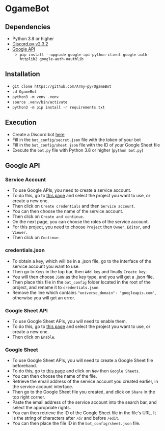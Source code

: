 # OgameBot

## Dependencies
- Python 3.8 or higher
- [Discord.py v2.3.2](https://discordpy.readthedocs.io/en/stable/)
- [Google API](https://developers.google.com/sheets/api/quickstart/python)
    - `pip install --upgrade google-api-python-client google-auth-httplib2 google-auth-oauthlib`


## Installation
- `git clone https://github.com/Army-py/OgameBot`
- `cd OgameBot`
- `python3 -m venv .venv`
- `source .venv/bin/activate`
- `python3 -m pip install -r requirements.txt`


## Execution
- Create a Discord bot [here](https://discord.com/developers/applications)
- Fill in the `bot_config/secret.json` file with the token of your bot
- Fill in the `bot_config/sheet.json` file with the ID of your Google Sheet file
- Execute the `bot.py` file with Python 3.8 or higher (`python bot.py`)

## Google API

### Service Account
- To use Google APIs, you need to create a service account.
- To do this, go to [this page](https://console.cloud.google.com/iam-admin/serviceaccounts) and select the project you want to use, or create a new one.
- Then click on `Create credentials` and then `Service account`.
- You can then choose the name of the service account.
- Then click on `Create and continue`.
- On the next page, you can choose the roles of the service account.
- For this project, you need to choose `Project` then `Owner`, `Editor`, and `Viewer`.
- Then click on `Continue`.


### credentials.json
- To obtain a key, which will be in a .json file, go to the interface of the service account you want to use.
- Then go to `Keys` in the top bar, then `Add key` and finally `Create key`.
- You will then choose `JSON` as the key type, and you will get a .json file.
- Then place this file in the `bot_config` folder located in the root of the project, and rename it to `credentials.json`.
- Remove the line which contains `"universe_domain": "googleapis.com"`, otherwise you will get an error.


### Google Sheet API
- To use Google Sheet APIs, you will need to enable them.
- To do this, go to [this page](https://console.cloud.google.com/apis/library/sheets.googleapis.com) and select the project you want to use, or create a new one.
- Then click on `Enable`.


### Google Sheet
- To use Google Sheet APIs, you will need to create a Google Sheet file beforehand.
- To do this, go to [this page](https://docs.google.com/spreadsheets/u/0/) and click on `New` then `Google Sheets`.
- You can then choose the name of the file.
- Retrieve the email address of the service account you created earlier, in the service account interface.
- Then go to the Google Sheet file you created, and click on `Share` in the top right corner.
- Paste the email address of the service account into the search bar, and select the appropriate rights.
- You can then retrieve the ID of the Google Sheet file in the file's URL. It is the string of characters after `/d/` and before `/edit`.
- You can then place the file ID in the `bot_config/sheet.json` file.

